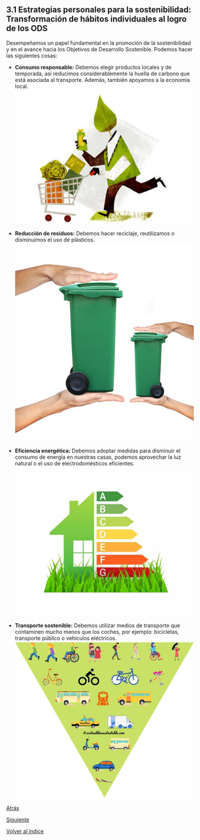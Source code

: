 ## 3.1 Estrategias personales para la sostenibilidad: Transformación de hábitos individuales al logro de los ODS

Desempeñamos un papel fundamental en la promoción de la sostenibilidad y en el avance hacia los Objetivos de Desarrollo Sostenible. Podemos hacer las siguientes cosas:

- **Consumo responsable:** Debemos elegir productos locales y de temporada, así reducimos considerablemente la huella de carbono que está asociada al transporte. Además, también apoyamos a la economía local.
![Consumo responsable imagen](/md_pisa3_6/img_pisa3_6_sanchezmigallon/Estrategias_personales_consumo_responsable.webp)

- **Reducción de residuos:** Debemos hacer reciclaje, reutilizamos o disminuimos el uso de plásticos.
![Reducción de residuos imagen](/md_pisa3_6/img_pisa3_6_sanchezmigallon/Estrategias_personales_reduccion_residuos.webp)

- **Eficiencia energética:** Debemos adoptar medidas para disminuir el consumo de energía en nuestras casas, podemos aprovechar la luz natural o el uso de electrodomésticos eficientes.
![Eficiencia energética imagen](/md_pisa3_6/img_pisa3_6_sanchezmigallon/Estrategias_personales_eficiencia_energetica.jpg)

- **Transporte sostenible:** Debemos utilizar medios de transporte que contaminen mucho menos que los coches, por ejemplo: bicicletas, transporte público o vehículos eléctricos.
![Transporte sostenible imagen](/md_pisa3_6/img_pisa3_6_sanchezmigallon/Estrategias_personales_transporte_sostenible.jpg)

[Atrás](/md_pisa3_6/3_capitulo3_ra3_pisa3_6_SanchezMigallon/3_RetosAmbientalesYSociales_sanchezmigallon.md)

[Siguiente](/md_pisa3_6/3_capitulo3_ra3_pisa3_6_SanchezMigallon/3.2_AdopcionPracticasSostenibles_sanchezmigallon.md)

[Volver al índice](/md_pisa3_6/img_pisa3_6_sanchezmigallon/indice_pisa3_6_sanchezmigallon.md)
